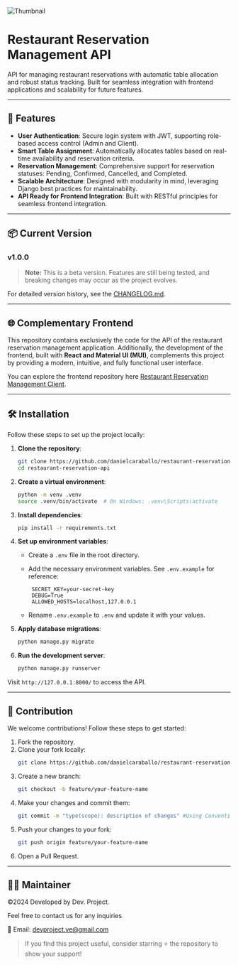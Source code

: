 ![Thumbnail](https://github.com/user-attachments/assets/cc789673-e251-4259-8920-80d451c0c152)

# Restaurant Reservation Management API

API for managing restaurant reservations with automatic table allocation and robust status tracking. Built for seamless integration with frontend applications and scalability for future features.

---

## 🚀 Features

- **User Authentication**: Secure login system with JWT, supporting role-based access control (Admin and Client).
- **Smart Table Assignment**: Automatically allocates tables based on real-time availability and reservation criteria.
- **Reservation Management**: Comprehensive support for reservation statuses: Pending, Confirmed, Cancelled, and Completed.
- **Scalable Architecture**: Designed with modularity in mind, leveraging Django best practices for maintainability.
- **API Ready for Frontend Integration**: Built with RESTful principles for seamless frontend integration.

---

## 📦 Current Version

### v1.0.0

> **Note:** This is a beta version. Features are still being tested, and breaking changes may occur as the project evolves.

For detailed version history, see the [CHANGELOG.md](CHANGELOG.md).

---

## 🌐 Complementary Frontend
This repository contains exclusively the code for the API of the restaurant reservation management application. Additionally, the development of the frontend, built with **React and Material UI (MUI)**, complements this project by providing a modern, intuitive, and fully functional user interface.

You can explore the frontend repository here [Restaurant Reservation Management Client](https://github.com/danielcaraballo/restaurant-reservations-client).

---

## 🛠️ Installation

Follow these steps to set up the project locally:

1. **Clone the repository**:

   ```bash
   git clone https://github.com/danielcaraballo/restaurant-reservations-api.git
   cd restaurant-reservation-api
   ```

2. **Create a virtual environment**:

   ```bash
   python -m venv .venv
   source .venv/bin/activate  # On Windows: .venv\Scripts\activate
   ```

3. **Install dependencies**:

   ```bash
   pip install -r requirements.txt
   ```

4. **Set up environment variables**:

   - Create a `.env` file in the root directory.
   - Add the necessary environment variables. See `.env.example` for reference:

     ```
      SECRET_KEY=your-secret-key
      DEBUG=True
      ALLOWED_HOSTS=localhost,127.0.0.1
     ```

   - Rename `.env.example` to `.env` and update it with your values.

5. **Apply database migrations**:

   ```bash
   python manage.py migrate
   ```

6. **Run the development server**:
   ```bash
   python manage.py runserver
   ```

Visit `http://127.0.0.1:8000/` to access the API.

---

## 🤝 Contribution

We welcome contributions! Follow these steps to get started:

1. Fork the repository.
2. Clone your fork locally:
   ```bash
   git clone https://github.com/danielcaraballo/restaurant-reservations-api.git
   ```
3. Create a new branch:
   ```bash
   git checkout -b feature/your-feature-name
   ```
4. Make your changes and commit them:
   ```bash
   git commit -m "type(scope): description of changes" #Using Conventional Commits
   ```
5. Push your changes to your fork:
   ```bash
   git push origin feature/your-feature-name
   ```
6. Open a Pull Request.

---

## 👨‍💻 Maintainer

©2024 Developed by Dev. Project.

Feel free to contact us for any inquiries

📧 Email: devproject.ve@gmail.com

> If you find this project useful, consider starring ⭐ the repository to show your support!
